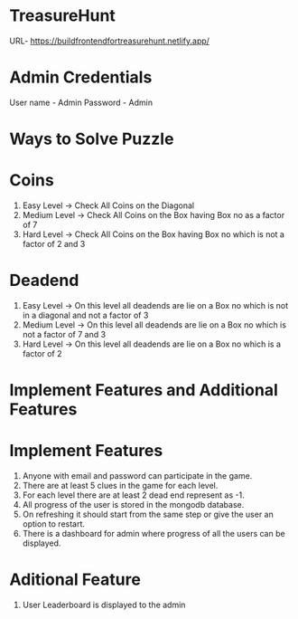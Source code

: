 # TreasureHunt
URL- https://buildfrontendfortreasurehunt.netlify.app/

# Admin Credentials

User name - Admin
Password - Admin


# Ways to Solve Puzzle

# Coins 
1) Easy Level   -> Check All Coins on the Diagonal
2) Medium Level -> Check All Coins on the Box having Box no as a factor of 7 
3) Hard Level   -> Check All Coins on the Box having Box no which is not a factor of 2 and 3


# Deadend 
1) Easy Level   -> On this level all deadends are lie on a Box no which is not in a diagonal and not a factor of 3
2) Medium Level -> On this level all deadends are lie on a Box no which is not a factor of 7 and 3
3) Hard Level   -> On this level all deadends are lie on a Box no which is a factor of 2




# Implement Features and Additional Features

# Implement Features

1) Anyone with email and password can participate in the game.
2) There are at least 5 clues in the game for each level.
3) For each level there are at least 2 dead end represent as -1.
4) All progress of the user is stored in the mongodb database.
5) On refreshing it should start from the same step or give the user an option to restart.
6) There is a dashboard for admin where progress of all the users can be displayed.


# Aditional Feature

1) User Leaderboard is displayed to the admin
